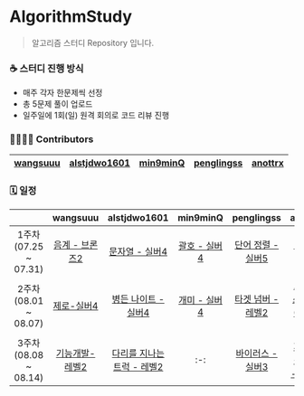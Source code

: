 # AlgorithmStudy
> 알고리즘 스터디 Repository 입니다.

### ☕ 스터디 진행 방식
- 매주 각자 한문제씩 선정
- 총 5문제 풀이 업로드
- 일주일에 1회(일) 원격 회의로 코드 리뷰 진행

### 👨‍👩‍👧‍👦 Contributors
| [wangsuuu](https://github.com/wangsuuu) | [alstjdwo1601](https://github.com/alstjdwo1601) | [min9minQ](https://github.com/min9minQ) | [penglingss](https://github.com/penglingss) | [anottrx](https://github.com/anottrx)|
|:-------------------:|:-------------------:|:-------------------:|:-------------------:|:-------------------:|

### 🗓 일정
| |wangsuuu|alstjdwo1601|min9minQ|penglingss|anottrx|
| :-: | :-: | :-: | :-: | :-: | :-: |
| 1주차<br>(07.25 ~ 07.31) | [음계 - 브론즈2](https://www.acmicpc.net/problem/2920) | [문자열 - 실버4](https://www.acmicpc.net/problem/1120)    | [괄호 - 실버4](https://www.acmicpc.net/problem/9012) |  [단어 정렬 - 실버5](https://www.acmicpc.net/problem/1181) | [덩치 - 실버5](https://www.acmicpc.net/problem/7568) |
| 2주차<br>(08.01 ~ 08.07) | [제로-실버4](https://www.acmicpc.net/problem/10773) | [병든 나이트 - 실버4](https://www.acmicpc.net/problem/1783) | [개미 - 실버4](https://www.acmicpc.net/problem/10158) |  [타겟 넘버 - 레벨2](https://programmers.co.kr/learn/courses/30/lessons/43165) | [요세푸스 문제 0 - 실버4](https://www.acmicpc.net/problem/11866) |
| 3주차<br>(08.08 ~ 08.14) | [기능개발-레벨2](https://programmers.co.kr/learn/courses/30/lessons/42586) | [다리를 지나는 트럭 - 레벨2](https://programmers.co.kr/learn/courses/30/lessons/42583) | :-: | [바이러스 - 실버3](https://www.acmicpc.net/problem/2606) | [패션왕 신해빈 - 실버3](https://www.acmicpc.net/problem/9375) |
